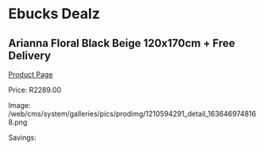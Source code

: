 
# Ebucks Dealz
## Arianna Floral Black Beige 120x170cm + Free Delivery
[Product Page](https://www.ebucks.com/web/shop/productSelected.do?prodId=1210594291&catId=1209942441)

Price: R2289.00

Image: /web/cms/system/galleries/pics/prodimg/1210594291_detail_1636469748168.png

Savings: 


	